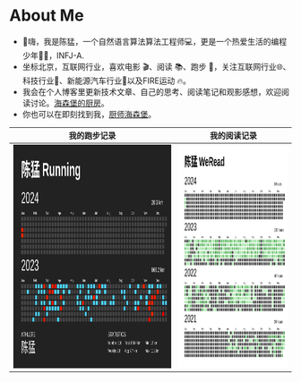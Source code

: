 # About Me

- 👋嗨，我是陈猛，一个自然语言算法算法工程师💻，更是一个热爱生活的编程少年🧑‍💻，INFJ-A. 
- 坐标北京，互联网行业，喜欢电影 🎬、阅读 📚、跑步 🏃，关注互联网行业🌐、科技行业🚀、新能源汽车行业🚗以及FIRE运动 🔥。
- 我会在个人博客里更新技术文章、自己的思考、阅读笔记和观影感想，欢迎阅读讨论。[海森堡的厨房](https://kevinchen1994.github.io/)。
- 你也可以在即刻找到我，[厨师海森堡](https://web.okjike.com/u/A4F616A2-54CF-4B8A-BD6E-ECE51D8C02D3)。

|我的跑步记录|我的阅读记录|
| ---------- | --------- |
| <a href="https://github.com/KevinChen1994"><img style="height: 400px" src="https://github.com/KevinChen1994/running_page/blob/master/assets/github.svg"></a> | <a href="https://github.com/KevinChen1994"><img style="height: 400px" src="https://github.com/KevinChen1994/GitHubPoster/blob/main/OUT_FOLDER/weread.svg"></a> |
